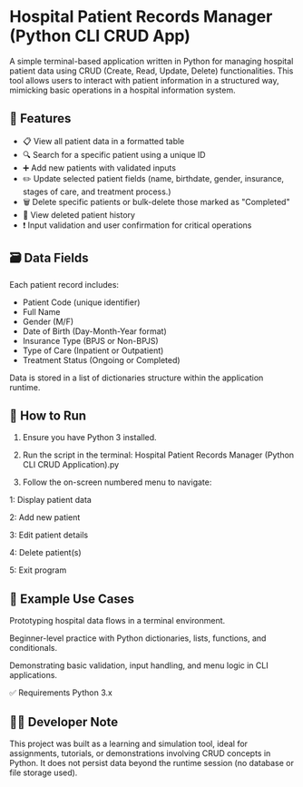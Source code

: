 # Hospital Patient Records Manager (Python CLI CRUD App)

A simple terminal-based application written in Python for managing hospital patient data using CRUD (Create, Read, Update, Delete) functionalities. This tool allows users to interact with patient information in a structured way, mimicking basic operations in a hospital information system.

## 🧩 Features

- 📋 View all patient data in a formatted table
- 🔍 Search for a specific patient using a unique ID
- ➕ Add new patients with validated inputs
- ✏️ Update selected patient fields (name, birthdate, gender, insurance, stages of care, and treatment process.)
- 🗑️ Delete specific patients or bulk-delete those marked as "Completed"
- 📜 View deleted patient history
- ❗ Input validation and user confirmation for critical operations

## 🗃️ Data Fields

Each patient record includes:

- Patient Code (unique identifier)
- Full Name
- Gender (M/F)
- Date of Birth (Day-Month-Year format)
- Insurance Type (BPJS or Non-BPJS)
- Type of Care (Inpatient or Outpatient)
- Treatment Status (Ongoing or Completed)

Data is stored in a list of dictionaries structure within the application runtime.

## 🚀 How to Run

1. Ensure you have Python 3 installed.
2. Run the script in the terminal:
  Hospital Patient Records Manager (Python CLI CRUD Application).py

3. Follow the on-screen numbered menu to navigate:

1: Display patient data

2: Add new patient

3: Edit patient details

4: Delete patient(s)

5: Exit program

## 🧠 Example Use Cases 
Prototyping hospital data flows in a terminal environment.

Beginner-level practice with Python dictionaries, lists, functions, and conditionals.

Demonstrating basic validation, input handling, and menu logic in CLI applications.

✅ Requirements
Python 3.x

## 🧑‍💻 Developer Note
This project was built as a learning and simulation tool, ideal for assignments, tutorials, or demonstrations involving CRUD concepts in Python. It does not persist data beyond the runtime session (no database or file storage used).
